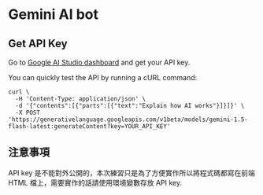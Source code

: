 # Gemini AI bot

## Get API Key
Go to [Google AI Studio dashboard](https://aistudio.google.com) and get your API key.

You can quickly test the API by running a cURL command:
```
curl \
  -H 'Content-Type: application/json' \
  -d '{"contents":[{"parts":[{"text":"Explain how AI works"}]}]}' \
  -X POST 'https://generativelanguage.googleapis.com/v1beta/models/gemini-1.5-flash-latest:generateContent?key=YOUR_API_KEY'
```

## 注意事項
API key 是不能對外公開的，本次練習只是為了方便實作所以將程式碼都寫在前端 HTML 檔上，需要實作的話請使用環境變數存放 API key.
